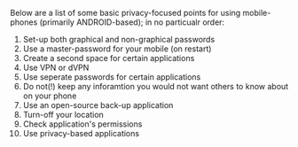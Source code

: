 Below are a list of some basic privacy-focused points for using mobile-phones (primarily ANDROID-based); in no particualr order:

1) Set-up both graphical and non-graphical passwords
2) Use a master-password for your mobile (on restart)
3) Create a second space for certain applications
4) Use VPN or dVPN
5) Use seperate passwords for certain applications
6) Do not(!) keep any inforamtion you would not want others to know about on your phone
7) Use an open-source back-up application
8) Turn-off your location
9) Check application's permissions
10) Use privacy-based applications
